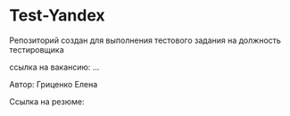 # Test-Yandex
Репозиторий создан для выполнения тестового задания на должность тестировщика 

ссылка на вакансию: ...

Автор: Гриценко Елена

Ссылка на резюме:

